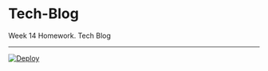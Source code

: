 # Tech-Blog

 Week 14 Homework. Tech Blog

***

[![Deploy](https://www.herokucdn.com/deploy/button.svg)](https://heroku.com/deploy)
